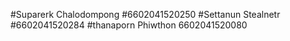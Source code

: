 #Suparerk Chalodompong #6602041520250
#Settanun Stealnetr #6602041520284
#thanaporn Phiwthon 6602041520080
